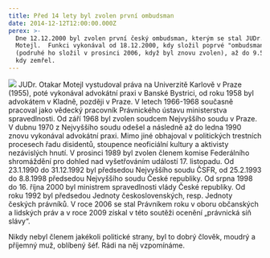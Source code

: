 ```yaml
---
title: Před 14 lety byl zvolen první ombudsman
date: 2014-12-12T12:00:00.000Z
perex: >-
  Dne 12.12.2000 byl zvolen první český ombudsman, kterým se stal JUDr. Otakar
  Motejl.  Funkci vykonával od 18.12.2000, kdy složil poprvé "ombudsmanský" slib
  (podruhé ho složil v prosinci 2006, když byl znovu zvolen), až do 9.5.2010,
  kdy zemřel.
---
```




![](/media/motejl-deti.jpg.jpg) JUDr. Otakar Motejl vystudoval práva na Univerzitě Karlově v Praze (1955), poté vykonával advokátní praxi v Banské Bystrici, od roku 1958 byl advokátem v Kladně, později v Praze. V letech 1966-1968 současně pracoval jako vědecký pracovník Právnického ústavu ministerstva spravedlnosti. Od září 1968 byl zvolen soudcem Nejvyššího soudu v Praze. V dubnu 1970 z Nejvyššího soudu odešel a následně až do ledna 1990 znovu vykonával advokátní praxi. Mimo jiné obhajoval v politických trestních procesech řadu disidentů, stoupence neoficiální kultury a aktivisty nezávislých hnutí. V prosinci 1989 byl zvolen členem komise Federálního shromáždění pro dohled nad vyšetřováním událostí 17. listopadu. Od 23.1.1990 do 31.12.1992 byl předsedou Nejvyššího soudu ČSFR, od 25.2.1993 do 8.8.1998 předsedou Nejvyššího soudu České republiky. Od srpna 1998 do 16. října 2000 byl ministrem spravedlnosti vlády České republiky. Od roku 1992 byl předsedou Jednoty československých, resp. Jednoty českých právníků. V roce 2006 se stal Právníkem roku v oboru občanských a lidských práv a v roce 2009 získal v této soutěži ocenění „právnická síň slávy“.



Nikdy nebyl členem jakékoli politické strany, byl to dobrý člověk, moudrý a příjemný muž, oblíbený šéf. Rádi na něj vzpomínáme.


